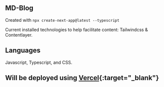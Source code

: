 ## MD-Blog

Created with ```npx create-next-app@latest --typescript```

Current installed technologies to help facilitate content: Tailwindcss & Contentlayer.

## Languages

Javascript, Typescript, and CSS.

## Will be deployed using [Vercel](https://vercel.com){:target="_blank"}


